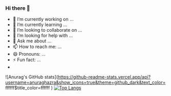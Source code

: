 ### Hi there 👋
- 🔭 I’m currently working on ...
- 🌱 I’m currently learning ...
- 👯 I’m looking to collaborate on ...
- 🤔 I’m looking for help with ...
- 💬 Ask me about ...
- 📫 How to reach me: ...
- 😄 Pronouns: ...
- ⚡ Fun fact: ...
- 
![Anurag's GitHub stats](https://github-readme-stats.vercel.app/api?username=anuraghazra&show_icons=true&theme=github_dark&text_color= ffffff$title_color=ffffff )
  [![Top Langs](https://github-readme-stats.vercel.app/api/top-langs/?username=chkawan&layout=compact&theme=dark&show_icons=true&?theme=github_dark&card_width=400¨&card_height=500 )](https://github.com/chkawan/github-readme-stats)

